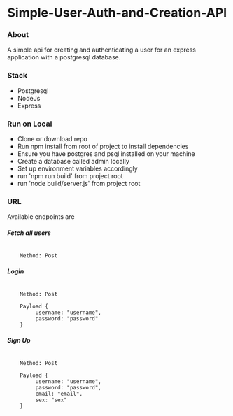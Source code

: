 # Simple-User-Auth-and-Creation-API

### About
A simple api for creating and authenticating a user for an express application with a postgresql database.

### Stack
- Postgresql
- NodeJs
- Express

### Run on Local
- Clone or download repo
- Run npm install from root of project to install dependencies
- Ensure you have postgres and psql installed on your machine
- Create a database called admin locally
- Set up environment variables accordingly
- run 'npm run build' from project root
- run 'node build/server.js' from project root

### URL
Available endpoints are
  
   ##### Fetch all users
   
   ``` Endpoint: http://127.0.0.1:3000/api/getallusers
   
       Method: Post
   ```
   
   ##### Login
   
   ``` Endpoint http://127.0.0.1:3000/api/login
   
       Method: Post
   
       Payload {
            username: "username",
            password: "password"
       }
   ```

   ##### Sign Up
   
   ``` Endpoint http://127.0.0.1:3000/api/signup
   
       Method: Post

       Payload {
            username: "username",
            password: "password",
            email: "email",
            sex: "sex"
       }
   ```
  

